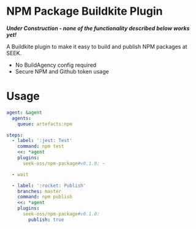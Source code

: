 # NPM Package Buildkite Plugin

**_Under Construction - none of the functionality described below works yet!_**

A Buildkite plugin to make it easy to build and publish NPM packages at SEEK.

- No BuildAgency config required
- Secure NPM and Github token usage

# Usage

```yaml
agent: &agent
  agents:
    queue: artefacts:npm

steps:
  - label: ':jest: Test'
    command: npm test
    <<: *agent
    plugins:
      seek-oss/npm-package#v0.1.0: ~

  - wait

  - label: ':rocket: Publish'
    branches: master
    command: npm publish
    <<: *agent
    plugins:
      seek-oss/npm-package#v0.1.0:
        publish: true
```

